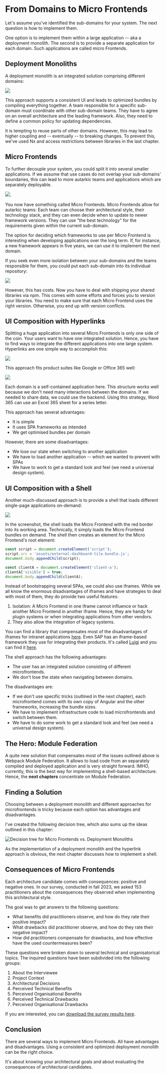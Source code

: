 # From Domains to Micro Frontends

Let's assume you've identified the sub-domains for your system. The next question is how to implement them.

One option is to implement them within a large application -- aka a deployment monolith. The second is to provide a separate application for each domain. Such applications are called micro Frontends.

## Deployment Monoliths

A deployment monolith is an integrated solution comprising different domains:

![](images/02.png)

This approach supports a consistent UI and leads to optimized bundles by compiling everything together. A team responsible for a specific sub-domain must coordinate with other sub-domain teams. They have to agree on an overall architecture and the leading framework. Also, they need to define a common policy for updating dependencies. 

It is tempting to reuse parts of other domains. However, this may lead to higher coupling and -- eventually -- to breaking changes. To prevent this, we've used Nx and access restrictions between libraries in the last chapter.

## Micro Frontends

To further decouple your system, you could split it into several smaller applications. If we assume that use cases do not overlap your sub-domains' boundaries, this can lead to more autarkic teams and applications which are separately deployable.

![](images/03.png).

You now have something called Micro Frontends. Micro Frontends allow for autarkic teams: Each team can choose their architectural style, their technology stack, and they can even decide when to update to newer framework versions. They can use "the best technology" for the requirements given within the current sub-domain.  

The option for deciding which frameworks to use per Micro Frontend is interesting when developing applications over the long term. If, for instance, a new framework appears in five years, we can use it to implement the next domain.

If you seek even more isolation between your sub-domains and the teams responsible for them, you could put each sub-domain into its individual  repository:

![](images/04.png)

However, this has costs. Now you have to deal with shipping your shared libraries via npm. This comes with some efforts and forces you to version your libraries. You need to make sure that each Micro Frontend uses the right version. Otherwise, you end up with version conflicts. 

## UI Composition with Hyperlinks

Splitting a huge application into several Micro Frontends is only one side of the coin. Your users want to have one integrated solution. Hence, you have to find ways to integrate the different applications into one large system. Hyperlinks are one simple way to accomplish this:

![](images/05.png)

This approach fits product suites like Google or Office 365 well:

![](images/word.png)

Each domain is a self-contained application here. This structure works well because we don't need many interactions between the domains. If we needed to share data, we could use the backend. Using this strategy, Word 365 can use an Excel 365 sheet for a series letter. 

This approach has several advantages:

- It is simple
- It uses SPA frameworks as intended
- We get optimised bundles per domain

However, there are some disadvantages:

- We lose our state when switching to another application
- We have to load another application -- which we wanted to prevent with SPAs
- We have to work to get a standard look and feel (we need a universal design system).

## UI Composition with a Shell

Another much-discussed approach is to provide a shell that loads different single-page applications on-demand:

![](images/case-study-01.png)

In the screenshot, the shell loads the Micro Frontend with the red border into its working area. Technically, it simply loads the Micro Frontend bundles on demand. The shell then creates an element for the Micro Frontend's root element:

```javascript
const script = document.createElement('script');
script.src = 'assets/external-dashboard-tile.bundle.js';
document.body.appendChild(script);

const clientA = document.createElement('client-a');
clientA['visible'] = true;
document.body.appendChild(clientA);
```

Instead of bootstrapping several SPAs, we could also use iframes. While we all know the enormous disadvantages of iframes and have strategies to deal with most of them, they do provide two useful features:

1. Isolation: A Micro Frontend in one iframe cannot influence or hack another Micro Frontend in another iframe. Hence, they are handy for plugin systems or when integrating applications from other vendors. 
2. They also allow the integration of legacy systems.

You can find a library that compensates most of the disadvantages of iframes for intranet applications [here](https://www.npmjs.com/package/@microfrontend/common). Even SAP has an iframe-based framework they use for integrating their products. It's called [Luigi](https://github.com/SAP/luigi) and you can find it [here](https://github.com/SAP/luigi).

The shell approach has the following advantages:

- The user has an integrated solution consisting of different microfrontends.
- We don't lose the state when navigating between domains.

The disadvantages are:

- If we don't use specific tricks (outlined in the next chapter), each microfrontend comes with its own copy of Angular and the other frameworks, increasing the bundle sizes.
- We have to implement infrastructure code to load microfrontends and switch between them.
- We have to do some work to get a standard look and feel (we need a universal design system).

## The Hero: Module Federation

A quite new solution that compensates most of the issues outlined above is Webpack Module Federation. It allows to load code from an separately compiled and deployed application and is very straight forward. IMHO, currently, this is the best way for implementing a shell-based architecture. Hence, the **next chapters** concentrate on Module Federation. 

## Finding a Solution

Choosing between a deployment monolith and different approaches for microfrontends is tricky because each option has advantages and disadvantages.

I've created the following decision tree, which also sums up the ideas outlined in this chapter:

![Decision tree for Micro Frontends vs. Deployment Monoliths](images/decision-tree.png)

As the implementation of a deployment monolith and the hyperlink approach is obvious, the next chapter discusses how to implement a shell.

## Consequences of Micro Frontends 

Each architecture candidate comes with consequences: positive and negative ones. In our survey, conducted in fall 2023, we asked 153 practitioners about the consequences they observed when implementing this architectural style.

The goal was to get answers to the following questions:

- What benefits did practitioners observe, and how do they rate their positive impact?
- What drawbacks did practitioner observe, and how do they rate their negative impact?
- How did practitioners compensate for drawbacks, and how effective have the used countermeasures been?

These questions were broken down to several technical and organisatorical topics. The inquired questions have been subdivided into the following groups:

1. About the Interviewee
2. Project Context
3. Architectural Decisions
4. Perceived Technical Benefits
5. Perceived Organisational Benefits
6. Perceived Technical Drawbacks
7. Perceived Organisational Drawbacks

If you are interested, you can [download the survey results here](https://www.angulararchitects.io/wp-content/uploads/2023/12/report.pdf).

## Conclusion

There are several ways to implement Micro Frontends. All have advantages and disadvantages. Using a consistent and optimized deployment monolith can be the right choice.

It's about knowing your architectural goals and about evaluating the consequences of architectural candidates. 

